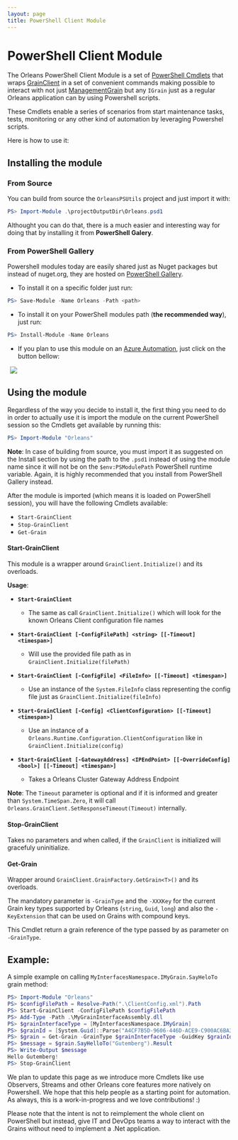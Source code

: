 ```yaml
---
layout: page
title: PowerShell Client Module
---
```


# PowerShell Client Module

The Orleans PowerShell Client Module is a set of [PowerShell Cmdlets](https://technet.microsoft.com/en-us/library/dd772285.aspx) that wraps
[GrainClient](https://github.com/dotnet/orleans/blob/master/src/Orleans/Core/GrainClient.cs) in a set of convenient commands making possible to interact with not just
[ManagementGrain](https://github.com/dotnet/orleans/blob/master/src/OrleansRuntime/Core/ManagementGrain.cs) but any `IGrain` just as a regular Orleans application can by using Powershell scripts.

These Cmdlets enable a series of scenarios from start maintenance tasks, tests, monitoring or any other kind of automation by leveraging Powershel scripts.

Here is how to use it:

## Installing the module

### From Source
You can build from source the `OrleansPSUtils` project and just import it with:

``` powershell
PS> Import-Module .\projectOutputDir\Orleans.psd1

```

Althought you can do that, there is a much easier and interesting way for doing that by installing it from **PowerShell Galery**.

### From PowerShell Gallery

Powershell modules today are easily shared just as Nuget packages but instead of nuget.org, they are hosted on [PowerShell Gallery](https://www.powershellgallery.com/).

* To install it on a specific folder just run:

``` powershell
PS> Save-Module -Name Orleans -Path <path>

```

* To install it on your PowerShell modules path (**the recommended way**), just run:

``` powershell
PS> Install-Module -Name Orleans

```

* If you plan to use this module on an [Azure Automation](https://azure.microsoft.com/en-us/services/automation/), just click on the button bellow:
<button style="border:none;background-image:none; background-color:transparent " type="button" title="Deploy this module to Azure Automation." onclick="window.open('https://www.powershellgallery.com/packages/Orleans/DeployItemToAzureAutomation?itemType=PSModule', target = '_blank')">
	<img src="https://www.powershellgallery.com/Content/Images/DeployToAzureAutomationButton.png">
</button>

## Using the module

Regardless of the way you decide to install it, the first thing you need to do in order to actually use it is import the module on the current PowerShell session so the Cmdlets get available by running this:

``` powershell
PS> Import-Module "Orleans"
```

**Note**:
In case of building from source, you must import it as suggested on the Install section by using the path to the `.psd1` instead of using the module name since it will not be on the `$env:PSModulePath` PowerShell runtime variable.
Again, it is highly recommended that you install from PowerShell Gallery instead.

After the module is imported (which means it is loaded on PowerShell session), you will have the following Cmdlets available:

* `Start-GrainClient`
* `Stop-GrainClient`
* `Get-Grain`

#### Start-GrainClient

This module is a wrapper around `GrainClient.Initialize()` and its overloads.

**Usage**:     

* __`Start-GrainClient`__

  * The same as call `GrainClient.Initialize()` which will look for the known Orleans Client configuration file names

* __`Start-GrainClient [-ConfigFilePath] <string> [[-Timeout] <timespan>]`__

  * Will use the provided file path as in `GrainClient.Initialize(filePath)`

* __`Start-GrainClient [-ConfigFile] <FileInfo> [[-Timeout] <timespan>]`__

  * Use an instance of the `System.FileInfo` class representing the config file just as `GrainClient.Initialize(fileInfo)`

* __`Start-GrainClient [-Config] <ClientConfiguration> [[-Timeout] <timespan>]`__

  * Use an instance of a `Orleans.Runtime.Configuration.ClientConfiguration` like in `GrainClient.Initialize(config)`

* __`Start-GrainClient [-GatewayAddress] <IPEndPoint> [[-OverrideConfig] <bool>] [[-Timeout] <timespan>]`__

  * Takes a Orleans Cluster Gateway Address Endpoint


**Note**:
The `Timeout` parameter is optional and if it is informed and greater than `System.TimeSpan.Zero`, it will call `Orleans.GrainClient.SetResponseTimeout(Timeout)` internally.

#### Stop-GrainClient

Takes no parameters and when called, if the `GrainClient` is initialized will gracefuly uninitialize.

#### Get-Grain

Wrapper around `GrainClient.GrainFactory.GetGrain<T>()` and its overloads.

The mandatory parameter is `-GrainType` and the `-XXXKey` for the current Grain key types supported by Orleans (`string`, `Guid`, `long`) and also the `-KeyExtension` that can be used on Grains with compound keys.

This Cmdlet return a grain reference of the type passed by as parameter on `-GrainType`.

## Example:

A simple example on calling `MyInterfacesNamespace.IMyGrain.SayHeloTo` grain method:

``` powershell
PS> Import-Module "Orleans"
PS> $configFilePath = Resolve-Path(".\ClientConfig.xml").Path
PS> Start-GrainClient -ConfigFilePath $configFilePath
PS> Add-Type -Path .\MyGrainInterfaceAssembly.dll
PS> $grainInterfaceType = [MyInterfacesNamespace.IMyGrain]
PS> $grainId = [System.Guid]::Parse("A4CF7B5D-9606-446D-ACE9-C900AC6BA3AD")
PS> $grain = Get-Grain -GrainType $grainInterfaceType -GuidKey $grainId
PS> $message = $grain.SayHelloTo("Gutemberg").Result
PS> Write-Output $message
Hello Gutemberg!
PS> Stop-GrainClient
```

We plan to update this page as we introduce more Cmdlets like use Observers, Streams and other Orleans core features more natively on Powershell.
We hope that this help people as a starting point for automation. As always, this is a work-in-progress and we love contributions! :)

Please note that the intent is not to reimplement the whole client on PowerShell but instead, give IT and DevOps teams a way to interact with the Grains without need to implement a .Net application.
